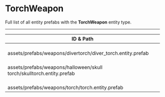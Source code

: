 # TorchWeapon
Full list of all <Badge type="warning" text="3"/> entity prefabs with the **TorchWeapon** entity type.

---
| ID & Path |
| --- |
| <a href="#1029607191"><Badge id="1029607191" type="tip" text="#"/></a> <Badge type="tip" text="1029607191"/> <Badge type="info" text="ViewModel"/> <Badge type="info" text="HideIfOwnerFirstPerson"/> <Badge type="info" text="EntityFlag_Toggle"/> <Badge type="info" text="EntityFlag_Toggle"/> <Badge type="info" text="Rust.PropRenderer"/> <br> assets/prefabs/weapons/divertorch/diver_torch.entity.prefab |
| <a href="#3258690150"><Badge id="3258690150" type="tip" text="#"/></a> <Badge type="tip" text="3258690150"/> <Badge type="info" text="ViewModel"/> <Badge type="info" text="HideIfOwnerFirstPerson"/> <Badge type="info" text="EntityFlag_Toggle"/> <Badge type="info" text="EntityFlag_Toggle"/> <Badge type="info" text="MaterialParameterToggle"/> <br> assets/prefabs/weapons/halloween/skull torch/skulltorch.entity.prefab |
| <a href="#1543342082"><Badge id="1543342082" type="tip" text="#"/></a> <Badge type="tip" text="1543342082"/> <Badge type="info" text="ViewModel"/> <Badge type="info" text="HideIfOwnerFirstPerson"/> <Badge type="info" text="EntityFlag_Toggle"/> <Badge type="info" text="EntityFlag_Toggle"/> <br> assets/prefabs/weapons/torch/torch.entity.prefab |
